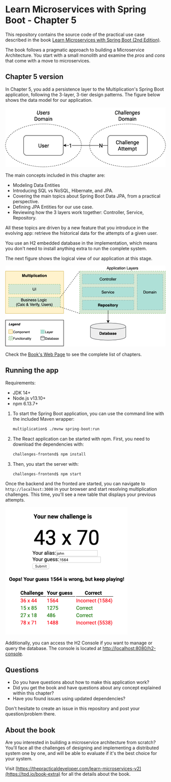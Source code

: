 # Learn Microservices with Spring Boot - Chapter 5

This repository contains the source code of the practical use case described in the book [Learn Microservices with Spring Boot (2nd Edition)](https://tpd.io/book-extra).

The book follows a pragmatic approach to building a Microservice Architecture. You start with a small monolith and examine the _pros_ and _cons_ that come with a move to microservices. 

## Chapter 5 version

In Chapter 5, you add a persistence layer to the Multiplication's Spring Boot application, following the 3-layer, 3-tier design patterns. The figure below shows the data model for our application.

![Data Model](resources/data_model.png)

The main concepts included in this chapter are:

* Modeling Data Entities
* Introducing SQL vs NoSQL, Hibernate, and JPA.
* Covering the main topics about Spring Boot Data JPA, from a practical perspective.
* Defining JPA Entities for our use case.
* Reviewing how the 3 layers work together: Controller, Service, Repository.

All these topics are driven by a new feature that you introduce in the evolving app: retrieve the historical data for the attempts of a given user.

You use an H2 embedded database in the implementation, which means you don't need to install anything extra to run the complete system.

The next figure shows the logical view of our application at this stage.

![Logical View - Chapter 5](resources/app-layers-chapter5.png)

Check the [Book's Web Page](https://tpd.io/book-extra) to see the complete list of chapters.

## Running the app

Requirements:

* JDK 14+
* Node.js v13.10+
* npm 6.13.7+

1. To start the Spring Boot application, you can use the command line with the included Maven wrapper:
    ```bash
    multiplication$ ./mvnw spring-boot:run
    ```
2. The React application can be started with npm. First, you need to download the dependencies with:
    ```bash
    challenges-frontend$ npm install
    ```
3. Then, you start the server with:
    ```bash
    challenges-frontend$ npm start
    ```

Once the backend and the fronted are started, you can navigate to `http://localhost:3000` in your browser and start resolving multiplication challenges. This time, you'll see a new table that displays your previous attempts.

![Application - Screenshot](resources/app-last-attempts-screenshot.png)

Additionally, you can access the H2 Console if you want to manage or query the database. The console is located at [http://localhost:8080/h2-console](http://localhost:8080/h2-console). 

## Questions

* Do you have questions about how to make this application work?
* Did you get the book and have questions about any concept explained within this chapter?
* Have you found issues using updated dependencies?

Don't hesitate to create an issue in this repository and post your question/problem there. 

## About the book

Are you interested in building a microservice architecture from scratch? You'll face all the challenges of designing and implementing a distributed system one by one, and will be able to evaluate if it's the best choice for your system.

Visit [https://thepracticaldeveloper.com/learn-microservices-v2](https://tpd.io/book-extra) for all the details about the book.
